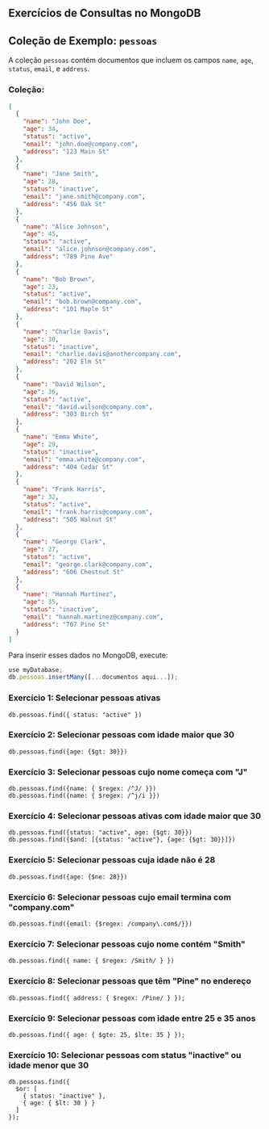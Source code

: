 ## Exercícios de Consultas no MongoDB

## Coleção de Exemplo: `pessoas`

A coleção `pessoas` contém documentos que incluem os campos `name`, `age`, `status`, `email`, e `address`. 

### **Coleção:**

```json
[
  {
    "name": "John Doe",
    "age": 34,
    "status": "active",
    "email": "john.doe@company.com",
    "address": "123 Main St"
  },
  {
    "name": "Jane Smith",
    "age": 28,
    "status": "inactive",
    "email": "jane.smith@company.com",
    "address": "456 Oak St"
  },
  {
    "name": "Alice Johnson",
    "age": 45,
    "status": "active",
    "email": "alice.johnson@company.com",
    "address": "789 Pine Ave"
  },
  {
    "name": "Bob Brown",
    "age": 23,
    "status": "active",
    "email": "bob.brown@company.com",
    "address": "101 Maple St"
  },
  {
    "name": "Charlie Davis",
    "age": 30,
    "status": "inactive",
    "email": "charlie.davis@anothercompany.com",
    "address": "202 Elm St"
  },
  {
    "name": "David Wilson",
    "age": 36,
    "status": "active",
    "email": "david.wilson@company.com",
    "address": "303 Birch St"
  },
  {
    "name": "Emma White",
    "age": 29,
    "status": "inactive",
    "email": "emma.white@company.com",
    "address": "404 Cedar St"
  },
  {
    "name": "Frank Harris",
    "age": 32,
    "status": "active",
    "email": "frank.harris@company.com",
    "address": "505 Walnut St"
  },
  {
    "name": "George Clark",
    "age": 27,
    "status": "active",
    "email": "george.clark@company.com",
    "address": "606 Chestnut St"
  },
  {
    "name": "Hannah Martinez",
    "age": 35,
    "status": "inactive",
    "email": "hannah.martinez@company.com",
    "address": "707 Pine St"
  }
]
```

Para inserir esses dados no MongoDB, execute:

```javascript 
use myDatabase;
db.pessoas.insertMany([...documentos aqui...]);
```

### **Exercício 1: Selecionar pessoas ativas**
```
db.pessoas.find({ status: "active" })
```

### **Exercício 2: Selecionar pessoas com idade maior que 30**
```
db.pessoas.find({age: {$gt: 30}})
```

### **Exercício 3: Selecionar pessoas cujo nome começa com "J"**
```
db.pessoas.find({name: { $regex: /^J/ }})
db.pessoas.find({name: { $regex: /^j/i }})
```

### **Exercício 4: Selecionar pessoas ativas com idade maior que 30**
```
db.pessoas.find({status: "active", age: {$gt: 30}})
db.pessoas.find({$and: [{status: "active"}, {age: {$gt: 30}}]})
```

### **Exercício 5: Selecionar pessoas cuja idade não é 28**
```
db.pessoas.find({age: {$ne: 28}})
```

### **Exercício 6: Selecionar pessoas cujo email termina com "company.com"**
```
db.pessoas.find({email: {$regex: /company\.com$/}})
```

### **Exercício 7: Selecionar pessoas cujo nome contém "Smith"**
```
db.pessoas.find({ name: { $regex: /Smith/ } })
```

### **Exercício 8: Selecionar pessoas que têm "Pine" no endereço**
```
db.pessoas.find({ address: { $regex: /Pine/ } });
```

### **Exercício 9: Selecionar pessoas com idade entre 25 e 35 anos**
```
db.pessoas.find({ age: { $gte: 25, $lte: 35 } });
```

### **Exercício 10: Selecionar pessoas com status "inactive" ou idade menor que 30**
```
db.pessoas.find({
  $or: [
    { status: "inactive" },
    { age: { $lt: 30 } }
  ]
});
```


